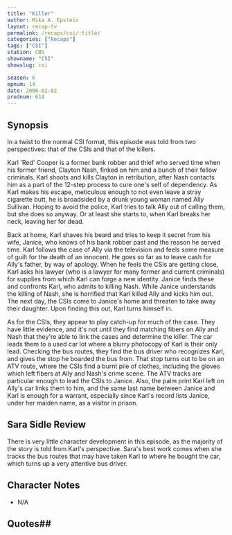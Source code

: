 ```yaml
---
title: "Killer"
author: Mika A. Epstein
layout: recap-tv
permalink: /recaps/csi/:title/
categories: ["Recaps"]
tags: ["CSI"]
station: CBS
showname: "CSI"
showslug: csi

season: 6  
epnum: 14  
date: 2006-02-02
prodnum: 614  
---
```


## Synopsis

In a twist to the normal CSI format, this episode was told from two perspectives: that of the CSIs and that of the killers.

Karl 'Red' Cooper is a former bank robber and thief who served time when his former friend, Clayton Nash, finked on him and a bunch of their fellow criminals. Karl shoots and kills Clayton in retribution, after Nash contacts him as a part of the 12-step process to cure one's self of dependency. As Karl makes his escape, meticulous enough to not even leave a stray cigarette butt, he is broadsided by a drunk young woman named Ally Sullivan. Hoping to avoid the police, Karl tries to talk Ally out of calling them, but she does so anyway. Or at least she starts to, when Karl breaks her neck, leaving her for dead.

Back at home, Karl shaves his beard and tries to keep it secret from his wife, Janice, who knows of his bank robber past and the reason he served time. Karl follows the case of Ally via the television and feels some measure of guilt for the death of an innocent. He goes so far as to leave cash for Ally's father, by way of apology. When he feels the CSIs are getting close, Karl asks his lawyer (who is a lawyer for many former and current criminals) for supplies from which Karl can forge a new identity. Janice finds these and confronts Karl, who admits to killing Nash. While Janice understands the killing of Nash, she is horrified that Karl killed Ally and kicks him out. The next day, the CSIs come to Janice's home and threaten to take away their daughter. Upon finding this out, Karl turns himself in.

As for the CSIs, they appear to play catch-up for much of the case. They have little evidence, and it's not until they find matching fibers on Ally and Nash that they're able to link the cases and determine the killer. The car leads them to a used car lot where a blurry photocopy of Karl is their only lead. Checking the bus routes, they find the bus driver who recognizes Karl, and gives the stop he boarded the bus from. That stop turns out to be on an ATV route, where the CSIs find a burnt pile of clothes, including the gloves which left fibers at Ally and Nash's crime scene. The ATV tracks are particular enough to lead the CSIs to Janice. Also, the palm print Karl left on Ally's car links them to him, and the same last name between Janice and Karl is enough for a warrant, especially since Karl's record lists Janice, under her maiden name, as a visitor in prison.

## Sara Sidle Review

There is very little character development in this episode, as the majority of the story is told from Karl's perspective. Sara's best work comes when she tracks the bus routes that may have taken Karl to where he bought the car, which turns up a very attentive bus driver.

## Character Notes

* N/A

## Quotes## 